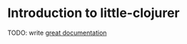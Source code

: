 # Introduction to little-clojurer

TODO: write [great documentation](http://jacobian.org/writing/what-to-write/)
